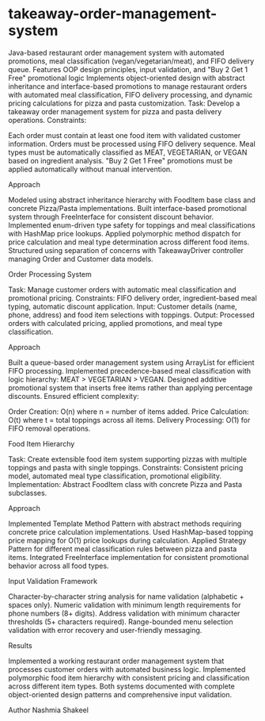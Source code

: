 # takeaway-order-management-system
Java-based restaurant order management system with automated promotions, meal classification (vegan/vegetarian/meat), and FIFO delivery queue. Features OOP design principles, input validation, and "Buy 2 Get 1 Free" promotional logic
Implements object-oriented design with abstract inheritance and interface-based promotions to manage restaurant orders with automated meal classification, FIFO delivery processing, and dynamic pricing calculations for pizza and pasta customization.
Task: Develop a takeaway order management system for pizza and pasta delivery operations.
Constraints:

Each order must contain at least one food item with validated customer information.
Orders must be processed using FIFO delivery sequence.
Meal types must be automatically classified as MEAT, VEGETARIAN, or VEGAN based on ingredient analysis.
"Buy 2 Get 1 Free" promotions must be applied automatically without manual intervention.

Approach

Modeled using abstract inheritance hierarchy with FoodItem base class and concrete Pizza/Pasta implementations.
Built interface-based promotional system through FreeInterface for consistent discount behavior.
Implemented enum-driven type safety for toppings and meal classifications with HashMap price lookups.
Applied polymorphic method dispatch for price calculation and meal type determination across different food items.
Structured using separation of concerns with TakeawayDriver controller managing Order and Customer data models.

Order Processing System

Task: Manage customer orders with automatic meal classification and promotional pricing.
Constraints: FIFO delivery order, ingredient-based meal typing, automatic discount application.
Input: Customer details (name, phone, address) and food item selections with toppings.
Output: Processed orders with calculated pricing, applied promotions, and meal type classification.

Approach

Built a queue-based order management system using ArrayList for efficient FIFO processing.
Implemented precedence-based meal classification with logic hierarchy: MEAT > VEGETARIAN > VEGAN.
Designed additive promotional system that inserts free items rather than applying percentage discounts.
Ensured efficient complexity:

Order Creation: O(n) where n = number of items added.
Price Calculation: O(t) where t = total toppings across all items.
Delivery Processing: O(1) for FIFO removal operations.



Food Item Hierarchy

Task: Create extensible food item system supporting pizzas with multiple toppings and pasta with single toppings.
Constraints: Consistent pricing model, automated meal type classification, promotional eligibility.
Implementation: Abstract FoodItem class with concrete Pizza and Pasta subclasses.

Approach

Implemented Template Method Pattern with abstract methods requiring concrete price calculation implementations.
Used HashMap-based topping price mapping for O(1) price lookups during calculation.
Applied Strategy Pattern for different meal classification rules between pizza and pasta items.
Integrated FreeInterface implementation for consistent promotional behavior across all food types.

Input Validation Framework

Character-by-character string analysis for name validation (alphabetic + spaces only).
Numeric validation with minimum length requirements for phone numbers (8+ digits).
Address validation with minimum character thresholds (5+ characters required).
Range-bounded menu selection validation with error recovery and user-friendly messaging.

Results

Implemented a working restaurant order management system that processes customer orders with automated business logic.
Implemented polymorphic food item hierarchy with consistent pricing and classification across different item types.
Both systems documented with complete object-oriented design patterns and comprehensive input validation.

Author
Nashmia Shakeel
